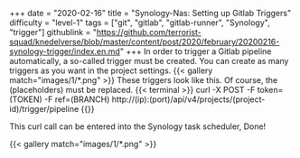 +++
date = "2020-02-16"
title = "Synology-Nas: Setting up Gitlab Triggers"
difficulty = "level-1"
tags = ["git", "gitlab", "gitlab-runner", "Synology", "trigger"]
githublink = "https://github.com/terrorist-squad/knedelverse/blob/master/content/post/2020/february/20200216-synology-trigger/index.en.md"
+++
In order to trigger a Gitlab pipeline automatically, a so-called trigger must be created. You can create as many triggers as you want in the project settings.
{{< gallery match="images/1/*.png" >}}
These triggers look like this. Of course, the (placeholders) must be replaced.
{{< terminal >}}
curl -X POST -F token=(TOKEN) -F ref=(BRANCH) http://(ip):(port)/api/v4/projects/(project-id)/trigger/pipeline
{{</terminal >}}

This curl call can be entered into the Synology task scheduler, Done!

{{< gallery match="images/1/*.png" >}}